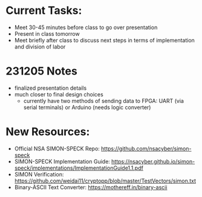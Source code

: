 # Current Tasks:
- Meet 30-45 minutes before class to go over presentation
- Present in class tomorrow
- Meet briefly after class to discuss next steps in terms of implementation and division of labor

# 231205 Notes
- finalized presentation details
- much closer to final design choices
  - currently have two methods of sending data to FPGA: UART (via serial terminals) or Arduino (needs logic converter)

# New Resources:
- Official NSA SIMON-SPECK Repo: https://github.com/nsacyber/simon-speck
- SIMON-SPECK Implementation Guide: https://nsacyber.github.io/simon-speck/implementations/ImplementationGuide1.1.pdf
- SIMON Verification: https://github.com/weidai11/cryptopp/blob/master/TestVectors/simon.txt
- Binary-ASCII Text Converter: https://mothereff.in/binary-ascii
